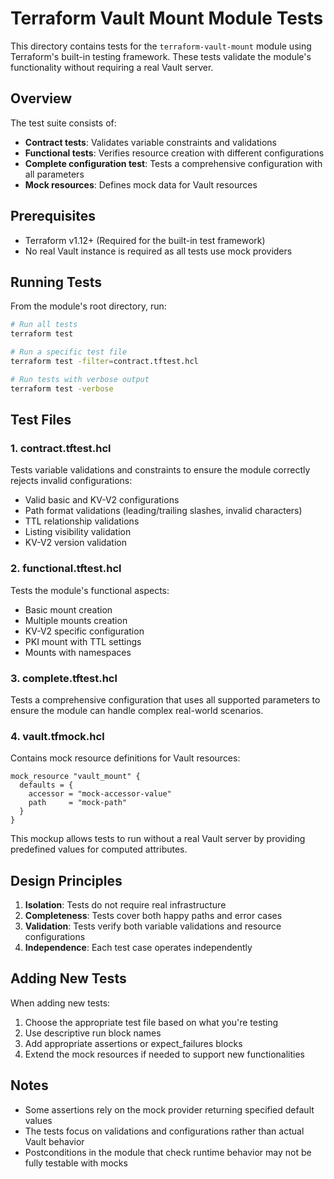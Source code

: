 # Terraform Vault Mount Module Tests

This directory contains tests for the `terraform-vault-mount` module using Terraform's built-in testing framework. These tests validate the module's functionality without requiring a real Vault server.

## Overview

The test suite consists of:

- **Contract tests**: Validates variable constraints and validations
- **Functional tests**: Verifies resource creation with different configurations
- **Complete configuration test**: Tests a comprehensive configuration with all parameters
- **Mock resources**: Defines mock data for Vault resources

## Prerequisites

- Terraform v1.12+ (Required for the built-in test framework)
- No real Vault instance is required as all tests use mock providers

## Running Tests

From the module's root directory, run:

```bash
# Run all tests
terraform test

# Run a specific test file
terraform test -filter=contract.tftest.hcl

# Run tests with verbose output
terraform test -verbose
```

## Test Files

### 1. contract.tftest.hcl

Tests variable validations and constraints to ensure the module correctly rejects invalid configurations:

- Valid basic and KV-V2 configurations
- Path format validations (leading/trailing slashes, invalid characters)
- TTL relationship validations
- Listing visibility validation
- KV-V2 version validation

### 2. functional.tftest.hcl

Tests the module's functional aspects:

- Basic mount creation
- Multiple mounts creation
- KV-V2 specific configuration 
- PKI mount with TTL settings
- Mounts with namespaces

### 3. complete.tftest.hcl

Tests a comprehensive configuration that uses all supported parameters to ensure the module can handle complex real-world scenarios.

### 4. vault.tfmock.hcl

Contains mock resource definitions for Vault resources:

```hcl
mock_resource "vault_mount" {
  defaults = {
    accessor = "mock-accessor-value"
    path     = "mock-path"
  }
}
```

This mockup allows tests to run without a real Vault server by providing predefined values for computed attributes.

## Design Principles

1. **Isolation**: Tests do not require real infrastructure
2. **Completeness**: Tests cover both happy paths and error cases
3. **Validation**: Tests verify both variable validations and resource configurations
4. **Independence**: Each test case operates independently

## Adding New Tests

When adding new tests:

1. Choose the appropriate test file based on what you're testing
2. Use descriptive run block names
3. Add appropriate assertions or expect_failures blocks
4. Extend the mock resources if needed to support new functionalities

## Notes

- Some assertions rely on the mock provider returning specified default values
- The tests focus on validations and configurations rather than actual Vault behavior
- Postconditions in the module that check runtime behavior may not be fully testable with mocks
